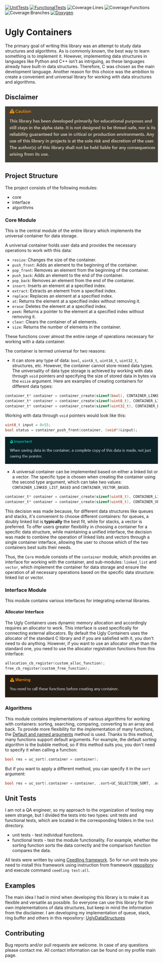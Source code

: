 [![UnitTests](https://github.com/Zamuhrishka/UglyContainers/actions/workflows/UnitTests.yml/badge.svg)](https://github.com/Zamuhrishka/UglyContainers/actions/workflows/UnitTests.yml)
[![FunctionalTests](https://github.com/Zamuhrishka/UglyContainers/actions/workflows/FunctionalTests.yml/badge.svg)](https://github.com/Zamuhrishka/UglyContainers/actions/workflows/FunctionalTests.yml)
![Coverage:Lines](https://img.shields.io/badge/Coverage%3ALines-89%25-yellow)
![Coverage:Functions](https://img.shields.io/badge/Coverage%3AFunctions-93%25-green)
![Coverage:Branches](https://img.shields.io/badge/Coverage%3ABranches-65%25-red)
[![Doxygen](https://github.com/Zamuhrishka/UglyContainers/actions/workflows/Doxygen.yml/badge.svg)](https://github.com/Zamuhrishka/UglyContainers/actions/workflows/Doxygen.yml)

# Ugly Containers

The primary goal of writing this library was an attempt to study data structures and algorithms. As is commonly known, the best way to learn something is to implement it. However, implementing data structures in languages like Python and C++ isn't as intriguing, as these languages already have built-in data structures. Therefore, C was chosen as the main development language. Another reason for this choice was the ambition to create a convenient and universal library for working with data structures and algorithms.

## Disclaimer

![Alt text](docs/Disclaimer.png)

## Project Structure

The project consists of the following modules:

- core
- interface
- algorithms

### Core Module

This is the central module of the entire library which implements the universal container for data storage.

A universal container holds user data and provides the necessary operations to work with this data:

- `resize`: Changes the size of the container.
- `push_front`: Adds an element to the beginning of the container.
- `pop_front`: Removes an element from the beginning of the container.
- `push_back`: Adds an element to the end of the container.
- `pop_back`: Removes an element from the end of the container.
- `insert`:  Inserts an element at a specified index.
- `extract`: Extracts an element from a specified index.
- `replace`: Replaces an element at a specified index.
- `at`: Returns the element at a specified index without removing it.
- `erase`: Deletes the element at a specified index.
- `peek`: Returns a pointer to the element at a specified index without removing it.
- `clear`: Clears the container of all elements.
- `size`: Returns the number of elements in the container.

These functions cover almost the entire range of operations necessary for working with a data container.

The container is termed universal for two reasons:

- It can store any type of data: `bool`, `uint8_t`, `uint16_t`, `uint32_t`, structures, etc. However, the container cannot store mixed data types. The universality of data type storage is achieved by working with data through `void` pointers and specifying the size of stored data in bytes via the `esize` argument. Here are examples of creating containers for different data types:

```c
container_t* container = container_create(sizeof(bool), CONTAINER_LINKED_LIST_BASED);
container_t* container = container_create(sizeof(uint8_t), CONTAINER_LINKED_LIST_BASED);
container_t* container = container_create(sizeof(uint32_t), CONTAINER_LINKED_LIST_BASED);
```

Working with data through `void` pointers would look like this:

```c
uint8_t input = 0x55;
bool status = container_push_front(container, (void*)&input);
```

![Alt text](docs/container_important.png)

- A universal container can be implemented based on either a linked list or a vector. The specific type is chosen when creating the container using the second type argument, which can take two values: `CONTAINER_LINKED_LIST_BASED` and  `CONTAINER_VECTOR_BASED`.

```c
container_t* container = container_create(sizeof(uint8_t), CONTAINER_LINKED_LIST_BASED);
container_t* container = container_create(sizeof(uint8_t), CONTAINER_VECTOR_BASED);
```

This decision was made because, for different data structures like queues and stacks, it's convenient to choose different containers: for queues, a doubly linked list is **typically** the best fit, while for stacks, a vector is preferred. To offer users greater flexibility in choosing a container for a specific data structure, while maintaining a unified interface, the decision was made to combine the operation of linked lists and vectors through a single container interface, allowing the user to choose which of the two containers best suits their needs.

Thus, the `Core` module consists of the `container` module, which provides an interface for working with the container, and sub-modules: `linked_list` and `vector`, which implement the container for data storage and ensure the operation of all necessary operations based on the specific data structure: linked list or vector.

### Interface Module

This module contains various interfaces for integrating external libraries.

#### Allocator Interface

The Ugly Containers uses dynamic memory allocation and accordingly requires an allocator to work. This interface is used specifically for connecting external allocators.
By default the Ugly Containers uses the allocator of the standard C library and if you are satisfied with it, you don't need to do anything. However, if you want to use an allocator other than the standard one, you need to use the allocator registration functions from this interface:

```c
allocation_cb_register(custom_alloc_function);
free_cb_register(custom_free_function);
```

![Alt text](docs/alloc_warning.png)

### Algorithms

This module contains implementations of various algorithms for working with containers: sorting, searching, comparing, converting to an array and back. To provide more flexibility for the implementation of many functions, the [Default and named arguments](https://medium.com/@aliaksandr.kavalchuk/default-and-named-arguments-in-c-functions-9af8c4e34f9b) method is used. Thanks to this method, many functions support default arguments. For example, the default sorting algorithm is the bubble method, so if this method suits you, you don't need to specify it when calling a function:

```c
bool res = uc_sort(.container = container);
```

But if you want to apply a different method, you can specify it in the `sort` argument:

```c
bool res = uc_sort(.container = container, .sort=UC_SELECTION_SORT, .order=SORT_DESCENDING);
```

## Unit Tests

I am not a QA engineer, so my approach to the organization of testing may seem strange, but I divided the tests into two types: unit tests and functional tests, which are located in the corresponding folders in the `test` directory.

- unit tests - test individual functions.
- functional tests - test the module functionality. For example, whether the sorting function sorts the data correctly and the comparison function compares the data.

All tests were written by using [Ceedling framework](https://github.com/ThrowTheSwitch/Ceedling).
So for run unit tests you need to install this framework using instruction from framework [repository](https://github.com/ThrowTheSwitch/Ceedling) and execute command `ceedling test:all`.

## Examples

The main idea I had in mind when developing this library is to make it as flexible and versatile as possible. So everyone can use this library for their own implementations of data structures, but keep in mind the information from the disclaimer. I am developing my implementation of queue, stack, ring buffer and others in this repository: [UglyDataStructures](https://github.com/Zamuhrishka/UglyDataStructures)

## Contributing

Bug reports and/or pull requests are welcome. In case of any questions please contact me. All contact information can be found on my profile main page.
